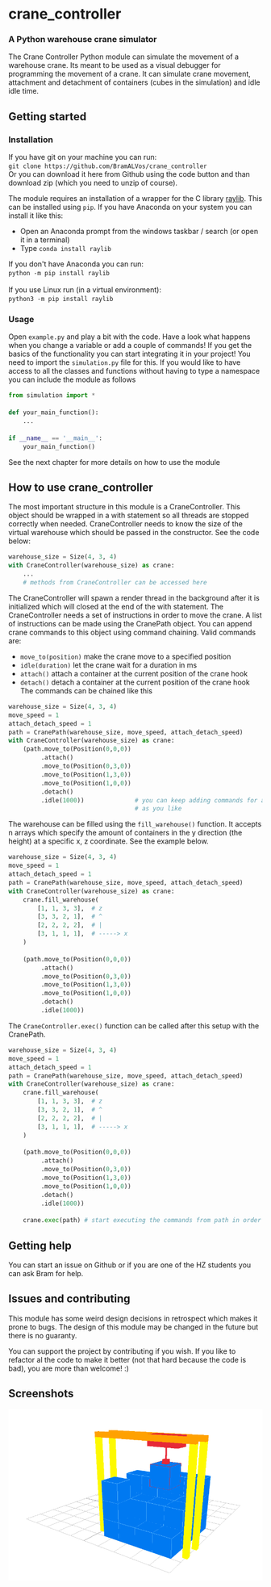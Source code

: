 # crane_controller
### A Python warehouse crane simulator

The Crane Controller Python module can simulate the movement of a warehouse 
crane. Its meant to be used as a visual debugger for programming the movement 
of a crane. It can simulate crane movement, attachment and detachment of 
containers (cubes in the simulation) and idle idle time.

## Getting started

### Installation
If you have git on your machine you can run: \
`git clone https://github.com/BramALVos/crane_controller` \
Or you can download it here from Github using the code button and than download 
zip (which you need to unzip of course).

The module requires an installation of a wrapper for the C library 
[raylib](https://www.raylib.com/).
This can be installed using `pip`. If you have Anaconda on your system you can 
install it like this:
+ Open an Anaconda prompt from the windows taskbar / search (or open it in 
a terminal)
+ Type `conda install raylib`

If you don't have Anaconda you can run:\
`python -m pip install raylib`<br><br>
If you use Linux run (in a virtual environment):\
`python3 -m pip install raylib`


### Usage

Open `example.py` and play a bit with the code. Have a look what happens 
when you change a variable or add a couple of commands! If you get the basics
of the functionality you can start integrating it in your project!
You need to import the `simulation.py` file for this. If you would like to have 
access to all the classes and functions without having to type a namespace you 
can include the module as follows
```python
from simulation import *

def your_main_function():
    ...

if __name__ == '__main__':
    your_main_function()
```
See the next chapter for more details on how to use the module

## How to use crane_controller

The most important structure in this module is a CraneController.
This object should be wrapped in a with statement so all threads are stopped 
correctly when needed. CraneController needs to know the size of the virtual 
warehouse which should be passed in the constructor.
See the code below:
```python
warehouse_size = Size(4, 3, 4)
with CraneController(warehouse_size) as crane:
    ...
    # methods from CraneController can be accessed here
```

The CraneController will spawn a render thread in the background after it is 
initialized which will closed at the end of the with statement.
The CraneController needs a set of instructions in order to move the crane.
A list of instructions can be made using the CranePath object. You can append
crane commands to this object using command chaining. Valid commands are:
+ `move_to(position)` make the crane move to a specified position
+ `idle(duration)` let the crane wait for a duration in ms
+ `attach()` attach a container at the current position of the crane hook
+ `detach()` detach a container at the current position of the crane hook
The commands can be chained like this

```python
warehouse_size = Size(4, 3, 4)
move_speed = 1
attach_detach_speed = 1
path = CranePath(warehouse_size, move_speed, attach_detach_speed)
with CraneController(warehouse_size) as crane:
    (path.move_to(Position(0,0,0))
         .attach()
         .move_to(Position(0,3,0))
         .move_to(Position(1,3,0))
         .move_to(Position(1,0,0))
         .detach()
         .idle(1000))              # you can keep adding commands for as long
                                   # as you like
```

The warehouse can be filled using the `fill_warehouse()` function.
It accepts n arrays which specify the amount of containers in the y direction 
(the height) at a specific x, z coordinate. See the example below.

```python
warehouse_size = Size(4, 3, 4)
move_speed = 1
attach_detach_speed = 1
path = CranePath(warehouse_size, move_speed, attach_detach_speed)
with CraneController(warehouse_size) as crane:
    crane.fill_warehouse(
        [1, 1, 3, 3],  # z
        [3, 3, 2, 1],  # ^
        [2, 2, 2, 2],  # |
        [3, 1, 1, 1],  # -----> x
    )

    (path.move_to(Position(0,0,0))
         .attach()
         .move_to(Position(0,3,0))
         .move_to(Position(1,3,0))
         .move_to(Position(1,0,0))
         .detach()
         .idle(1000))
```

The `CraneController.exec()` function can be called after this setup with the 
CranePath.

```python
warehouse_size = Size(4, 3, 4)
move_speed = 1
attach_detach_speed = 1
path = CranePath(warehouse_size, move_speed, attach_detach_speed)
with CraneController(warehouse_size) as crane:
    crane.fill_warehouse(
        [1, 1, 3, 3],  # z
        [3, 3, 2, 1],  # ^
        [2, 2, 2, 2],  # |
        [3, 1, 1, 1],  # -----> x
    )

    (path.move_to(Position(0,0,0))
         .attach()
         .move_to(Position(0,3,0))
         .move_to(Position(1,3,0))
         .move_to(Position(1,0,0))
         .detach()
         .idle(1000))

    crane.exec(path) # start executing the commands from path in order
```

## Getting help

You can start an issue on Github or if you are one of the HZ students you 
can ask Bram for help.

## Issues and contributing

This module has some weird design decisions in retrospect which makes it prone 
to bugs. The design of this module may be changed in the future but there is no
guaranty.

You can support the project by contributing if you wish. 
If you like to refactor al the code to make it better (not that hard because 
the code is bad), you are more than welcome! :)


## Screenshots
![Screenshot](screenshots/screenshot.png)
